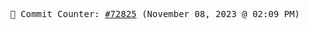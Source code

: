 <p align="center">
    <samp>
        📮 Commit Counter: <a href="https://github.com/Javascript-void0/Javascript-void0/commits/main">#72825</a> (November 08, 2023 @ 02:09 PM)
    </samp>
</p>